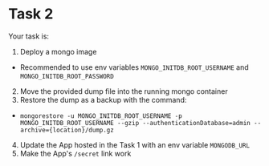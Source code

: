 # Task 2

Your task is:
1. Deploy a mongo image
  * Recommended to use env variables `MONGO_INITDB_ROOT_USERNAME` and `MONGO_INITDB_ROOT_PASSWORD`
2. Move the provided dump file into the running mongo container
3. Restore the dump as a backup with the command:
  * ```mongorestore -u MONGO_INITDB_ROOT_USERNAME -p MONGO_INITDB_ROOT_USERNAME --gzip --authenticationDatabase=admin --archive={location}/dump.gz```
4. Update the App hosted in the Task 1 with an env variable `MONGODB_URL`
5. Make the App's `/secret` link work
